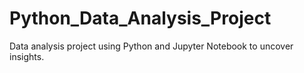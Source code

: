 # Python_Data_Analysis_Project
Data analysis project using Python and Jupyter Notebook to uncover insights.
